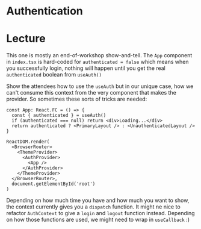 # Authentication

# Lecture

This one is mostly an end-of-workshop show-and-tell. The `App` component in `index.tsx` is hard-coded for `authenticated = false` which means when you successfully login, nothing will happen until you get the real `authenticated` boolean from `useAuth()`

Show the attendees how to use the `useAuth` but in our unique case, how we can't consume this context from the very component that makes the provider. So sometimes these sorts of tricks are needed:

```tsx
const App: React.FC = () => {
  const { authenticated } = useAuth()
  if (authenticated === null) return <div>Loading...</div>
  return authenticated ? <PrimaryLayout /> : <UnauthenticatedLayout />
}

ReactDOM.render(
  <BrowserRouter>
    <ThemeProvider>
      <AuthProvider>
        <App />
      </AuthProvider>
    </ThemeProvider>
  </BrowserRouter>,
  document.getElementById('root')
)
```

Depending on how much time you have and how much you want to show, the context currently gives you a `dispatch` function. It might ne nice to refactor `AuthContext` to give a `login` and `logout` function instead. Depending on how those functions are used, we might need to wrap in `useCallback` :)
